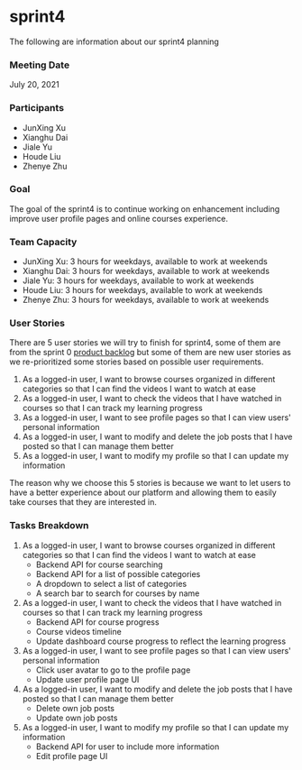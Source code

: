 # sprint4
The following are information about our sprint4 planning

### Meeting Date
July 20, 2021

### Participants
- JunXing Xu
- Xianghu Dai
- Jiale Yu
- Houde Liu
- Zhenye Zhu

### Goal
The goal of the sprint4 is to continue working on enhancement including improve user profile pages and online courses experience.

### Team Capacity
- JunXing Xu: 3 hours for weekdays, available to work at weekends
- Xianghu Dai: 3 hours for weekdays, available to work at weekends
- Jiale Yu: 3 hours for weekdays, available to work at weekends
- Houde Liu: 3 hours for weekdays, available to work at weekends
- Zhenye Zhu: 3 hours for weekdays, available to work at weekends

### User Stories
There are 5 user stories we will try to finish for sprint4, some of them are from the sprint 0 [product backlog](../sprint0/PB.md) but some of them are new user stories as we re-prioritized some stories based on possible user requirements.
1. As a logged-in user, I want to browse courses organized in different categories so that I can find the videos I want to watch at ease
2. As a logged-in user, I want to check the videos that I have watched in courses so that I can track my learning progress
3. As a logged-in user, I want to see profile pages so that I can view users' personal information
4. As a logged-in user, I want to modify and delete the job posts that I have posted so that I can manage them better
5. As a logged-in user, I want to modify my profile so that I can update my information

The reason why we choose this 5 stories is because we want to let users to have a better experience about our platform and allowing them to easily take courses that they are interested in.

### Tasks Breakdown
1. As a logged-in user, I want to browse courses organized in different categories so that I can find the videos I want to watch at ease
    - Backend API for course searching
    - Backend API for a list of possible categories
    - A dropdown to select a list of categories
    - A search bar to search for courses by name
2. As a logged-in user, I want to check the videos that I have watched in courses so that I can track my learning progress
    - Backend API for course progress
    - Course videos timeline
    - Update dashboard course progress to reflect the learning progress
3. As a logged-in user, I want to see profile pages so that I can view users' personal information
    - Click user avatar to go to the profile page
    - Update user profile page UI
4. As a logged-in user, I want to modify and delete the job posts that I have posted so that I can manage them better
    - Delete own job posts
    - Update own job posts
5. As a logged-in user, I want to modify my profile so that I can update my information
    - Backend API for user to include more information
    - Edit profile page UI
